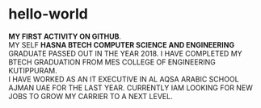 # hello-world
**MY FIRST ACTIVITY ON GITHUB**.
  </br>  MY SELF **HASNA BTECH COMPUTER SCIENCE AND ENGINEERING** GRADUATE PASSED OUT IN THE YEAR 2018. I HAVE COMPLETED MY BTECH GRADUATION FROM MES COLLEGE OF ENGINEERING KUTIPPURAM.
   </br> I HAVE WORKED AS AN IT EXECUTIVE IN AL AQSA ARABIC SCHOOL AJMAN UAE FOR THE LAST YEAR. CURRENTLY IAM LOOKING FOR NEW JOBS TO GROW MY CARRIER TO A NEXT LEVEL.
